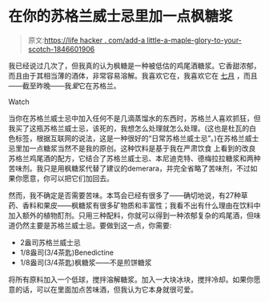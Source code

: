 # 在你的苏格兰威士忌里加一点枫糖浆

> 原文:[https://life hacker . com/add-a little-a-maple-glory-to-your-scotch-1846601906](https://lifehacker.com/add-a-little-maple-syrup-to-your-scotch-1846601906)

我已经说过几次了，但我真的认为枫糖是一种被低估的鸡尾酒糖浆。它香甜浓郁，而且由于其相当薄的酒体，非常容易溶解。我喜欢它在，我喜欢它在 [七月](https://skillet.lifehacker.com/your-mint-julep-needs-maple-syrup-1846508175) ，而且——截至昨晚——我*爱*它在苏格兰。

Watch

当你在苏格兰威士忌中加入任何不是几滴蒸馏水的东西时，苏格兰人喜欢抓狂，但我买了这瓶苏格兰威士忌，该死的，我想怎么处理就怎么处理。(这也是杜瓦的白色标签，根据互联网的说法，这是一种很好的“日常苏格兰威士忌”。)在苏格兰威士忌里加一点糖浆当然不是我的原创。这种饮料是基于我在严肃饮食 上看到的改良苏格兰鸡尾酒的配方，它结合了苏格兰威士忌、本尼迪克特、德梅拉拉糖浆和两种苦味剂。我只是用枫糖浆代替了建议的demerara，并完全省略了苦味剂，不过如果你愿意，你可以把它们加回去。

然而，我不确定是否需要苦味。本笃会已经有很多了——确切地说，有27种草药、香料和果皮——枫糖浆有很多矿物质和丰富性；我看不出有什么理由在饮料中加入额外的植物酊剂。只用三种配料，你就可以得到一种浓郁复杂的鸡尾酒，但味道仍然主要是苏格兰威士忌。要做到这一点，你需要:

*   2盎司苏格兰威士忌
*   1/8盎司(3/4茶匙)Benedictine
*   1/8盎司(3/4茶匙)枫糖浆——不是煎饼糖浆

将所有原料加入一个低球，搅拌溶解糖浆。加入一大块冰块，搅拌冷却。如果你愿意的话，可以在里面加点苦味酒，但我认为它本身就很可爱。